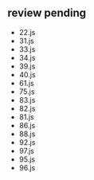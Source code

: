 ## review pending

* 22.js
* 31.js
* 33.js
* 34.js
* 39.js
* 40.js
* 61.js
* 75.js
* 83.js
* 82.js
* 81.js
* 86.js
* 88.js
* 92.js
* 97.js
* 95.js
* 96.js